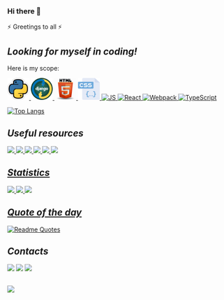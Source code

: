 ### Hi there 👋
⚡ Greetings to all ⚡   

## _Looking for myself in coding!_

Here is my scope:

<a href="https://www.python.org" target="_blank" rel="noreferrer" title="python"> <img src="https://github.com/Viton4ik/Info_page_HTML/blob/master/python.jpg" alt="python" width="50x" height="50x"/></h3> 
<a href="https://www.djangoproject.com" target="_blank" rel="noreferrer" title="django"> <img src="https://github.com/Viton4ik/Info_page_HTML/blob/master/django.png" alt="django" width="50x" height="50x"/></h3> 
<a href="https://html.spec.whatwg.org/multipage/#toc-introduction" target="_blank" rel="noreferrer" title="html"> <img src="https://github.com/Viton4ik/Info_page_HTML/blob/master/html.jpeg" alt="html" width="50x" height="50x"/></h3> 
<a href="https://css-tricks.com/" target="_blank" rel="noreferrer" title="CSS"> <img src="https://github.com/Viton4ik/Info_page_HTML/blob/master/css.png" alt="CSS" width="50x" height="50x"/></h3> 
<a href="https://developer.mozilla.org/en-US/docs/Web/JavaScript" target="_blank" rel="noreferrer" title="JS"> <img src="https://fuzeservers.ru/wp-content/uploads/9/3/a/93a14a817aba78c219b6421198863989.png" alt="JS" width="50x" height="50x"/></h3> 
<a href="https://react.dev/" target="_blank" rel="noreferrer" title="React"> <img src="https://stickerboom.ru/files/2016/01/18/3456x2714-300x300.png" alt="React" width="50x" height="50x"/></h3> 
<a href="https://webpack.js.org/" target="_blank" rel="noreferrer" title="Webpack"> <img src="https://cdn.worldvectorlogo.com/logos/webpack-icon.svg" alt="Webpack" width="50x" height="50x"/></h3> 
<a href="https://www.typescriptlang.org/" target="_blank" rel="noreferrer" title="TypeScript"> <img src="https://desano.ru/uploads/catalog/1427/NS-10437-1.jpg" alt="TypeScript" width="50x" height="50x"/></h3> 

[![Top Langs](https://github-readme-stats.vercel.app/api/top-langs/?username=viton4ik&layout=compact)](https://github.com/anuraghazra/github-readme-stats)

## _Useful resources_

<a href="https://www.npmjs.com/package" target="_blank" title="npm"> <img src="https://img.shields.io/static/v1?label=npm&message=package&color=red"/>
<a href="https://shields.io/" target="_blank" title="shields.io"> <img src="https://img.shields.io/badge/shields-io-brightgreen"/>
<a href="https://react-bootstrap.github.io/components/alerts" target="_blank" title="react-bootstrap"> <img src="https://img.shields.io/badge/react-bootstrap-blue"/>
<a href="https://flexbox.help/" target="_blank" title="flexbox-help"> <img src="https://img.shields.io/badge/flexbox-help-9cf"/>
<a href="https://www.w3schools.com/html/html5_geolocation.asp" target="_blank" title="w3schools"> <img src="https://img.shields.io/badge/w3-schools-success"/>
<a href="https://legacy.reactjs.org/docs/events.html#generic-events" target="_blank" title="generic-events"> <img src="https://img.shields.io/badge/SyntheticEvent-React-informational"/>
  

## _Statistics_

![](https://github-profile-summary-cards.vercel.app/api/cards/profile-details?username=viton4ik&theme=solarized_dark)
![](https://github-profile-summary-cards.vercel.app/api/cards/most-commit-language?username=viton4ik&theme=solarized_dark)
![](https://github-profile-summary-cards.vercel.app/api/cards/stats?username=viton4ik&theme=solarized_dark)


## _Quote of the day_

[![Readme Quotes](https://quotes-github-readme.vercel.app/api?type=horizontal&theme=nord)](https://github.com/piyushsuthar/github-readme-quotes)

## _Contacts_
<!--
<a href="https://t.me/Viton4ik" title ="@Victor"><img src="https://github.com/Viton4ik/Info_page_HTML/blob/master/telegram.png" alt="@Victor" width="47x" height="47x"></a> 
<a href="mailto:viton4ik@gmail.com" title ="viton4ik@gmail.com"><img src="https://raw.githubusercontent.com/Viton4ik/Info_page_HTML/master/mail.webp" alt="viton4ik@gmail.com" width="47x" height="47x"></a>
-->
<a href="https://t.me/Viton4ik" title ="Victor" target="_blank" ><img src="https://img.shields.io/badge/-@Viton4ik-%2314354c.svg?style=flat&amp;logo=telegram&amp;logoColor=#4285F4" style="max-width: 100%;" height="30x"></a>
<a href="mailto:viton4ik@gmail.com" title ="viton4ik@gmail.com"><img src="https://img.shields.io/badge/-viton4ik@gmail.com-%2314354c.svg?style=flat&amp;logo=gmail&amp;logoColor=red" style="max-width: 100%;" height="30x"></a>
<a href="https://viton4ik.github.io/portfolio/" title ="portfolio" target="_blank"><img src="https://img.shields.io/badge/-My personal page-%2314354c.svg?style=flat&amp;logo=vultr&amp;logoColor=blue" style="max-width: 100%;" height="30x"></a>
  
 ##
![](https://komarev.com/ghpvc/?username=viton4ik&color=blue )

<!--
**Viton4ik/Viton4ik** is a ✨ _special_ ✨ repository because its `README.md` (this file) appears on your GitHub profile.

Here are some ideas to get you started:

- 🔭 I’m currently working on ...
- 🌱 I’m currently learning ...
- 👯 I’m looking to collaborate on ...
- 🤔 I’m looking for help with ...
- 💬 Ask me about ...
- 📫 How to reach me: ...
- 😄 Pronouns: ...
- ⚡ Fun fact: ...
useful info - https://habr.com/ru/post/649363/
-->
